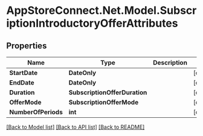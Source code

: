 # AppStoreConnect.Net.Model.SubscriptionIntroductoryOfferAttributes

## Properties

Name | Type | Description | Notes
------------ | ------------- | ------------- | -------------
**StartDate** | **DateOnly** |  | [optional] 
**EndDate** | **DateOnly** |  | [optional] 
**Duration** | **SubscriptionOfferDuration** |  | [optional] 
**OfferMode** | **SubscriptionOfferMode** |  | [optional] 
**NumberOfPeriods** | **int** |  | [optional] 

[[Back to Model list]](../README.md#documentation-for-models) [[Back to API list]](../README.md#documentation-for-api-endpoints) [[Back to README]](../README.md)


